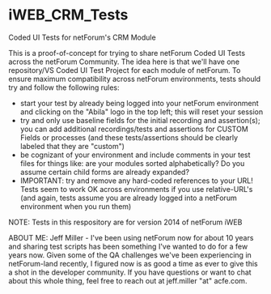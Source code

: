 # iWEB_CRM_Tests
Coded UI Tests for netForum's CRM Module

This is a proof-of-concept for trying to share netForum Coded UI Tests across the netForum Community.  The idea here is that we'll have one repository/VS Coded UI Test Project for each module of netForum.  To ensure maximum compatibility across netForum environments, tests should try and follow the following rules:
  - start your test by already being logged into your netForum environment and clicking on the "Abila" logo in the top left; this will reset your session
  - try and only use baseline fields for the initial recording and assertion(s); you can add additional recordings/tests and assertions for CUSTOM Fields or processes (and these tests/assertions should be clearly labeled that they are "custom")
  - be cognizant of your environment and include comments in your test files for things like:  are your modules sorted alphabetically?  Do you assume certain child forms are already expanded?
  - IMPORTANT:  try and remove any hard-coded references to your URL!  Tests seem to work OK across environments if you use relative-URL's (and again, tests assume you are already logged into a netForum environment when you run them)

NOTE: Tests in this respository are for version 2014 of netForum iWEB

ABOUT ME:  Jeff Miller - I've been using netForum now for about 10 years and sharing test scripts has been something I've wanted to do for a few years now.  Given some of the QA challenges we've been experiencing in netForum-land recently, I figured now is as good a time as ever to give this a shot in the developer community.  If you have questions or want to chat about this whole thing, feel free to reach out at jeff.miller "at" acfe.com.

